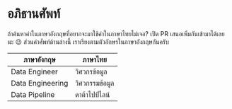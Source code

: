 # อภิธานศัพท์

ถ้าค้นหาคำในภาษาอังกฤษที่อยากจะมาใช้คำในภาษาไทยไม่เจอ?
เปิด PR เสนอเพิ่มกันเข้ามาได้เลยนะ 😉 ส่วนคำศัพท์ด้านล่างนี้
เราเรียงตามตัวอักษรในภาษาอังกฤษกันครับ

| ภาษาอังกฤษ | ภาษาไทย |
| --- | ----------- |
| Data Engineer | วิศวกรข้อมูล |
| Data Engineering | วิศวกรรมข้อมูล |
| Data Pipeline | ดาต้าไปป์ไลน์ |

